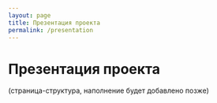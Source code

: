 ```yaml
---
layout: page
title: Презентация проекта
permalink: /presentation
---
```


# Презентация проекта

(страница-структура, наполнение будет добавлено позже)
